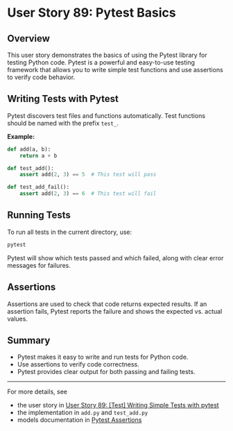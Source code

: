 # User Story 89: Pytest Basics

## Overview
This user story demonstrates the basics of using the Pytest library for testing Python code. Pytest is a powerful and easy-to-use testing framework that allows you to write simple test functions and use assertions to verify code behavior.

## Writing Tests with Pytest
Pytest discovers test files and functions automatically. Test functions should be named with the prefix `test_`.

**Example:**
```python
def add(a, b):
    return a + b

def test_add():
    assert add(2, 3) == 5  # This test will pass

def test_add_fail():
    assert add(2, 3) == 6  # This test will fail
```

## Running Tests
To run all tests in the current directory, use:
```bash
pytest
```
Pytest will show which tests passed and which failed, along with clear error messages for failures.

## Assertions
Assertions are used to check that code returns expected results. If an assertion fails, Pytest reports the failure and shows the expected vs. actual values.

## Summary
- Pytest makes it easy to write and run tests for Python code.
- Use assertions to verify code correctness.
- Pytest provides clear output for both passing and failing tests.

---
For more details, see 
 - the user story in [User Story 89: [Test] Writing Simple Tests with pytest](https://dev.azure.com/gabriel-raby/Python/_workitems/edit/89)
 - the implementation in `add.py` and `test_add.py`
 - models documentation in [Pytest Assertions](https://docs.pytest.org/en/stable/how-to/assert.html)

